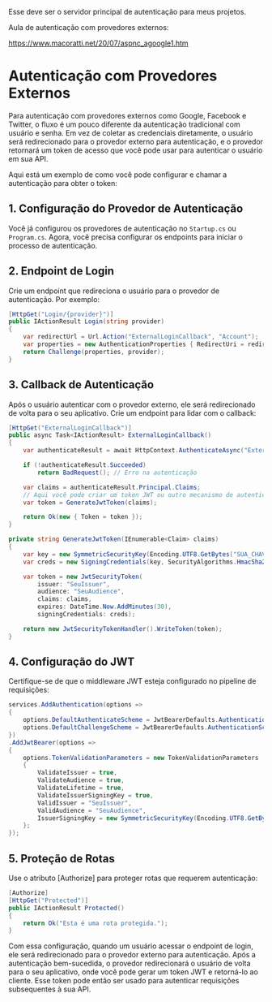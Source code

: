 Esse deve ser o servidor principal de autenticação para meus projetos.

Aula de autenticação com provedores externos:

https://www.macoratti.net/20/07/aspnc_agoogle1.htm

# Autenticação com Provedores Externos

Para autenticação com provedores externos como Google, Facebook e Twitter, o fluxo é um pouco diferente da autenticação tradicional com usuário e senha. Em vez de coletar as credenciais diretamente, o usuário será redirecionado para o provedor externo para autenticação, e o provedor retornará um token de acesso que você pode usar para autenticar o usuário em sua API.

Aqui está um exemplo de como você pode configurar e chamar a autenticação para obter o token:

## 1. Configuração do Provedor de Autenticação

Você já configurou os provedores de autenticação no `Startup.cs` ou `Program.cs`. Agora, você precisa configurar os endpoints para iniciar o processo de autenticação.

## 2. Endpoint de Login

Crie um endpoint que redireciona o usuário para o provedor de autenticação. Por exemplo:

```csharp
[HttpGet("Login/{provider}")]
public IActionResult Login(string provider)
{
    var redirectUrl = Url.Action("ExternalLoginCallback", "Account");
    var properties = new AuthenticationProperties { RedirectUri = redirectUrl };
    return Challenge(properties, provider);
}
```
## 3. Callback de Autenticação

Após o usuário autenticar com o provedor externo, ele será redirecionado de volta para o seu aplicativo. Crie um endpoint para lidar com o callback:

```csharp
[HttpGet("ExternalLoginCallback")]
public async Task<IActionResult> ExternalLoginCallback()
{
    var authenticateResult = await HttpContext.AuthenticateAsync("External");

    if (!authenticateResult.Succeeded)
        return BadRequest(); // Erro na autenticação

    var claims = authenticateResult.Principal.Claims;
    // Aqui você pode criar um token JWT ou outro mecanismo de autenticação
    var token = GenerateJwtToken(claims);

    return Ok(new { Token = token });
}

private string GenerateJwtToken(IEnumerable<Claim> claims)
{
    var key = new SymmetricSecurityKey(Encoding.UTF8.GetBytes("SUA_CHAVE_SECRETA"));
    var creds = new SigningCredentials(key, SecurityAlgorithms.HmacSha256);

    var token = new JwtSecurityToken(
        issuer: "SeuIssuer",
        audience: "SeuAudience",
        claims: claims,
        expires: DateTime.Now.AddMinutes(30),
        signingCredentials: creds);

    return new JwtSecurityTokenHandler().WriteToken(token);
}
```
## 4. Configuração do JWT

Certifique-se de que o middleware JWT esteja configurado no pipeline de requisições:

```csharp
services.AddAuthentication(options =>
{
    options.DefaultAuthenticateScheme = JwtBearerDefaults.AuthenticationScheme;
    options.DefaultChallengeScheme = JwtBearerDefaults.AuthenticationScheme;
})
.AddJwtBearer(options =>
{
    options.TokenValidationParameters = new TokenValidationParameters
    {
        ValidateIssuer = true,
        ValidateAudience = true,
        ValidateLifetime = true,
        ValidateIssuerSigningKey = true,
        ValidIssuer = "SeuIssuer",
        ValidAudience = "SeuAudience",
        IssuerSigningKey = new SymmetricSecurityKey(Encoding.UTF8.GetBytes("SUA_CHAVE_SECRETA"))
    };
});
```
## 5. Proteção de Rotas
Use o atributo [Authorize] para proteger rotas que requerem autenticação:

```csharp
[Authorize]
[HttpGet("Protected")]
public IActionResult Protected()
{
    return Ok("Esta é uma rota protegida.");
}
```
Com essa configuração, quando um usuário acessar o endpoint de login, ele será redirecionado para o provedor externo para autenticação. Após a autenticação bem-sucedida, o provedor redirecionará o usuário de volta para o seu aplicativo, onde você pode gerar um token JWT e retorná-lo ao cliente. Esse token pode então ser usado para autenticar requisições subsequentes à sua API.
